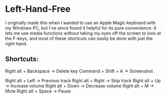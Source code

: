 # Left-Hand-Free

I originally made this when I wanted to use an Apple Magic keyboard with my Windows PC, but I've since found it helpful for its pure convenience. It lets me use media functions without taking my eyes off the screen to look at the F-keys, and most of these shortcuts can easily be done with just the right hand.

## Shortcuts:

Right alt + Backspace -> Delete key
Command + Shift + A -> Screenshot

Right alt + Left -> Previous track
Right alt + Right -> Skip track
Right alt + Up -> Increase volume
Right alt + Down -> Decrease volume
Right alt + M -> Mute
Right alt + Space -> Pause
